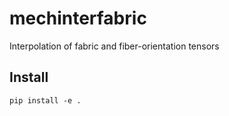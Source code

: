 # mechinterfabric
Interpolation of fabric and fiber-orientation tensors

## Install

```
pip install -e . 
```